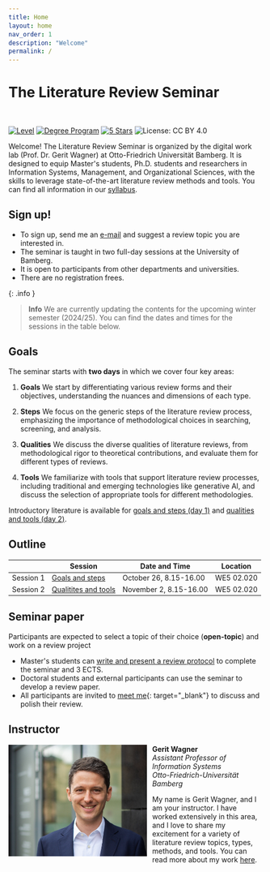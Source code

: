 ```yaml
---
title: Home
layout: home
nav_order: 1
description: "Welcome"
permalink: /
---
```


# The Literature Review Seminar

<br>

[![Level](https://img.shields.io/badge/Level-Master%20|%20PhD-blue)](https://digital-work-lab.github.io/literature-review-seminar/docs/syllabus.html)
[![Degree Program](https://img.shields.io/badge/Degree%20Program-WI%20|%20ISM%20|%20etc.-blue)](https://digital-work-lab.github.io/literature-review-seminar/docs/syllabus.html)
[![5 Stars](https://img.shields.io/badge/Rating-★★★★★-yellow)](https://digital-work-lab.github.io/literature-review-seminar/docs/evaluations.html)
![License: CC BY 4.0](https://img.shields.io/badge/License-CC%20BY%204.0-green.svg)

Welcome!
The Literature Review Seminar is organized by the digital work lab (Prof. Dr. Gerit Wagner) at Otto-Friedrich Universität Bamberg.
It is designed to equip Master's students, Ph.D. students and researchers in Information Systems, Management, and Organizational Sciences, with the skills to leverage state-of-the-art literature review methods and tools.
You can find all information in our [syllabus](docs/syllabus.html).

## Sign up!

- To sign up, send me an [e-mail](mailto:gerit.wagner@uni-bamberg.de) and suggest a review topic you are interested in.
- The seminar is taught in two full-day sessions at the University of Bamberg.
- It is open to participants from other departments and universities.
- There are no registration frees.

{: .info }
> **Info**
> We are currently updating the contents for the upcoming winter semester (2024/25). You can find the dates and times for the sessions in the table below.

## Goals

The seminar starts with **two days** in which we cover four key areas:

1. **Goals** We start by differentiating various review forms and their objectives, understanding the nuances and dimensions of each type.

2. **Steps** We focus on the generic steps of the literature review process, emphasizing the importance of methodological choices in searching, screening, and analysis.

3. **Qualities** We discuss the diverse qualities of literature reviews, from methodological rigor to theoretical contributions, and evaluate them for different types of reviews.

4. **Tools** We familiarize with tools that support literature review processes, including traditional and emerging technologies like generative AI, and discuss the selection of appropriate tools for different methodologies.

Introductory literature is available for [goals and steps (day 1)](docs/day_1.html) and [qualities and tools (day 2)](docs/day_2.html).

## Outline

|              | Session                                     | Date and Time              | Location      |
| ------------ | ------------------------------------------- | ---------------------------| ------------- |
| Session 1    | [Goals and steps](docs/day_1.html)          | October 26, 8.15-16.00     | WE5 02.020    |
| Session 2    | [Qualitites and tools](docs/day_2.html)     | November 2, 8.15-16.00     | WE5 02.020    |

<!-- 
| Semester | Date and location | Status |
--- |--- |--- |--- |
Winter 2024/25 | October 26 and November 2, 8.00-16.00, WE5/02.020 | In preparation |
Summer 2024 | May 10 and 17 | Completed |
Winter 2023/24 | October 27 and November 3 | Completed |
-->

## Seminar paper

Participants are expected to select a topic of their choice (**open-topic**) and work on a review project

- Master's students can [write and present a review protocol](docs/protocol.html) to complete the seminar and 3 ECTS.
- Doctoral students and external participants can use the seminar to develop a review paper.
- All participants are invited to [meet me](https://calendly.com/gerit-wagner/30min){: target="_blank"} to discuss and polish their review.


## Instructor

<img src="assets/gerit_wagner.jpg" alt="Gerit Wagner (Foto: Tim Kipphan)" style="height: 220px; float: left; padding-right: 10px;">

**Gerit Wagner**  
*Assistant Professor of Information Systems*  
*Otto-Friedrich-Universität Bamberg*

My name is Gerit Wagner, and I am your instructor. I have worked extensively in this area, and I love to share my excitement for a variety of literature review topics, types, methods, and tools.
You can read more about my work [here](docs/instructor.html).

<br style="clear:both">
